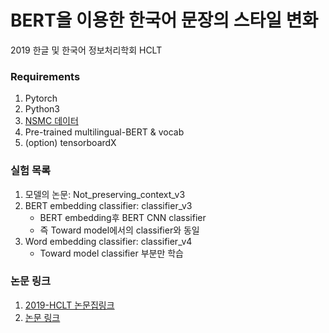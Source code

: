 # BERT을 이용한 한국어 문장의 스타일 변화
2019 한글 및 한국어 정보처리학회 HCLT

### Requirements
1. Pytorch
2. Python3
3. [NSMC 데이터](https://github.com/e9t/nsmc)
4. Pre-trained multilingual-BERT & vocab
5. (option) tensorboardX

### 실험 목록
1. 모델의 논문: Not_preserving_context_v3
2. BERT embedding classifier: classifier_v3
    - BERT embedding후 BERT CNN classifier
    - 즉 Toward model에서의 classifier와 동일
3. Word embedding classifier: classifier_v4 
    - Toward model classifier 부분만 학습

### 논문 링크
1. [2019-HCLT 논문집링크](http://hclt.kr/symp/?lnb=conference)
2. [논문 링크](https://drive.google.com/file/d/1lAx0aN2h_cuNuHaPdbOA9L7uGtEBfknF/view?usp=sharing)
